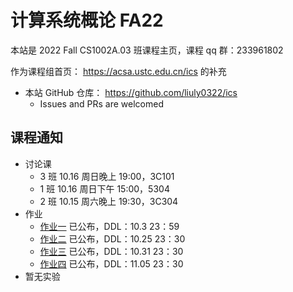 # 计算系统概论 FA22

本站是 2022 Fall CS1002A.03 班课程主页，课程 qq 群：233961802

作为课程组首页： <https://acsa.ustc.edu.cn/ics> 的补充

- 本站 GitHub 仓库： <https://github.com/liuly0322/ics>
  - Issues and PRs are welcomed

## 课程通知

- 讨论课
  - 3 班 10.16 周日晚上 19:00，3C101
  - 1 班 10.16 周日下午 15:00，5304
  - 2 班 10.15 周六晚上 19:30，3C304
- 作业
  - [作业一](/homework/hw1.html) 已公布，DDL：10.3 23：59
  - [作业二](/homework/hw2.html) 已公布，DDL：10.25 23：30
  - [作业三](/homework/hw3.html) 已公布，DDL：10.31 23：30
  - [作业四](/homework/hw4.html) 已公布，DDL：11.05 23：30
- 暂无实验
